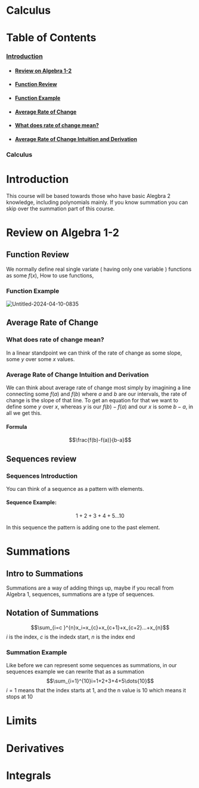 # Calculus
# Table of Contents
### [Introduction](#introduction)

- #### [Review on Algebra 1-2](#review-on-algebra-1-2)

- #### [Function Review](#function-review)

- #### [Function Example](#function-example)

- #### [Average Rate of Change](#average-rate-of-change)

- #### [What does rate of change mean?](#what-does-rate-of-change-mean)

- #### [Average Rate of Change Intuition and Derivation](#average-rate-of-change-intuition-and-derivation)
### Calculus
# Introduction
This course will be based towards those who have basic Alegbra 2 knowledge, including polynomials mainly. 
If you know summation you can skip over the summation part of this course. 
# Review on Algebra 1-2
## Function Review
We normally define real single variate ( having only one variable ) functions as some $f(x)$, How to use functions,
### Function Example
![Untitled-2024-04-10-0835](https://github.com/PolyMathTogether/ObsidianPolyMath/assets/93007463/5ce0d0a8-9054-4709-ad74-a3145c7572b0)
## Average Rate of Change
### What does rate of change mean? 
In a linear standpoint we can think of the rate of change as some slope, some $y$ over some $x$ values. 
### Average Rate of Change Intuition and Derivation 
We can think about average rate of change most simply by imagining a line connecting some $f(a)$ and $f(b)$ where $a$ and $b$ are our intervals, the rate of change is the slope of that line. To get an equation for that we want to define some $y$ over $x$, whereas $y$ is our $f(b)-f(a)$ and our $x$ is some $b-a$, in all we get this.
#### Formula
$$\frac{f(b)-f(a)}{b-a}$$
## Sequences review
### Sequences Introduction
You can think of a sequence as a pattern with elements. 
#### Sequence Example: 
$$1+2+3+4+5\dots{10}$$ 

In this sequence the pattern is adding one to the past element.
# Summations
## Intro to Summations
Summations are a way of adding things up, maybe if you recall from Algebra 1, sequences, summations are a type of sequences.
## Notation of Summations
$$\sum_{i=c }^{n}x_i=x_{c}+x_{c+1}+x_{c+2}...+x_{n}$$
$i$ is the index, $c$ is the indedx start, $n$ is the index end
### Summation Example
Like before we can represent some sequences as summations, in our sequences example we can rewrite that as a summation
$$\sum_{i=1}^{10}i=1+2+3+4+5\dots{10}$$
$i=1$ means that the index starts at $1$, and the n value is $10$ which means it stops at $10$
# Limits
# Derivatives
# Integrals
